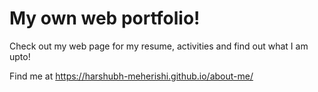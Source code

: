 # My own web portfolio!

Check out my web page for my resume, activities and find out what I am upto!

Find me at https://harshubh-meherishi.github.io/about-me/
